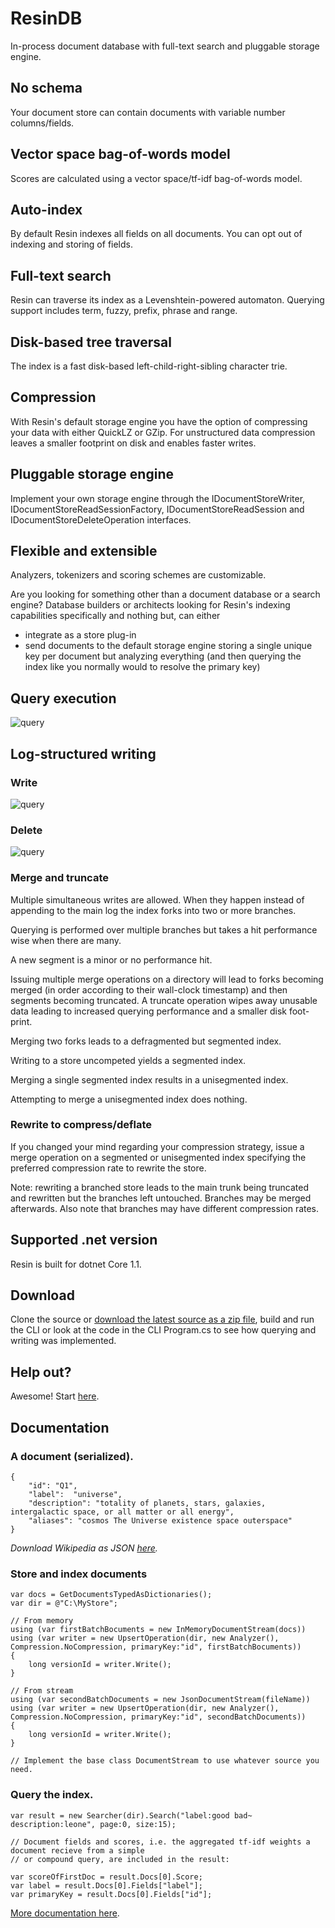 # ResinDB
In-process document database with full-text search and pluggable storage engine.

## No schema
Your document store can contain documents with variable number columns/fields. 

## Vector space bag-of-words model
Scores are calculated using a vector space/tf-idf bag-of-words model.

## Auto-index
By default Resin indexes all fields on all documents. You can opt out of indexing and storing of fields.

## Full-text search
Resin can traverse its index as a Levenshtein-powered automaton. Querying support includes term, fuzzy, prefix, phrase and range. 

## Disk-based tree traversal
The index is a fast disk-based left-child-right-sibling character trie.

## Compression
With Resin's default storage engine you have the option of compressing your data with either QuickLZ or GZip. For unstructured data compression leaves a smaller footprint on disk and enables faster writes.

## Pluggable storage engine
Implement your own storage engine through the IDocumentStoreWriter, IDocumentStoreReadSessionFactory, IDocumentStoreReadSession and IDocumentStoreDeleteOperation interfaces.

## Flexible and extensible
Analyzers, tokenizers and scoring schemes are customizable.

Are you looking for something other than a document database or a search engine? Database builders or architects looking for Resin's indexing capabilities specifically and nothing but, can either 
- integrate as a store plug-in
- send documents to the default storage engine storing a single unique key per document but analyzing everything (and then querying the index like you normally would to resolve the primary key)

## Query execution
  
![query](/docs/query.png)

## Log-structured writing

### Write
  
![query](/docs/write.png)

### Delete
  
![query](/docs/delete.png)

### Merge and truncate
Multiple simultaneous writes are allowed. When they happen instead of appending to the main log the index forks into two or more branches. 

Querying is performed over multiple branches but takes a hit performance wise when there are many.

A new segment is a minor or no performance hit.

Issuing multiple merge operations on a directory will lead to forks becoming merged (in order according to their wall-clock timestamp) and then segments becoming truncated. A truncate operation wipes away unusable data leading to increased querying performance and a smaller disk foot-print.

Merging two forks leads to a defragmented but segmented index.

Writing to a store uncompeted yields a segmented index.

Merging a single segmented index results in a unisegmented index.

Attempting to merge a unisegmented index does nothing.

### Rewrite to compress/deflate
If you changed your mind regarding your compression strategy, issue a merge operation on a segmented or unisegmented index specifying the preferred compression rate to rewrite the store.

Note: rewriting a branched store leads to the main trunk being truncated and rewritten but the branches left untouched. Branches may be merged afterwards. Also note that branches may have different compression rates. 

## Supported .net version
Resin is built for dotnet Core 1.1.

## Download
Clone the source or [download the latest source as a zip file](https://github.com/kreeben/resin/archive/master.zip), build and run the CLI or look at the code in the CLI Program.cs to see how querying and writing was implemented.

## Help out?
Awesome! Start [here](https://github.com/kreeben/resin/issues).

## Documentation
### A document (serialized).

	{
		"id": "Q1",
		"label":  "universe",
		"description": "totality of planets, stars, galaxies, intergalactic space, or all matter or all energy",
		"aliases": "cosmos The Universe existence space outerspace"
	}

_Download Wikipedia as JSON [here](https://dumps.wikimedia.org/wikidatawiki/entities/)._

### Store and index documents

	var docs = GetDocumentsTypedAsDictionaries();
	var dir = @"C:\MyStore";
	
	// From memory
	using (var firstBatchBocuments = new InMemoryDocumentStream(docs))
	using (var writer = new UpsertOperation(dir, new Analyzer(), Compression.NoCompression, primaryKey:"id", firstBatchBocuments))
	{
		long versionId = writer.Write();
	}
	
	// From stream
	using (var secondBatchDocuments = new JsonDocumentStream(fileName))
	using (var writer = new UpsertOperation(dir, new Analyzer(), Compression.NoCompression, primaryKey:"id", secondBatchDocuments))
	{
		long versionId = writer.Write();
	}

	// Implement the base class DocumentStream to use whatever source you need.

### Query the index.
<a name="inproc" id="inproc"></a>

	var result = new Searcher(dir).Search("label:good bad~ description:leone", page:0, size:15);

	// Document fields and scores, i.e. the aggregated tf-idf weights a document recieve from a simple 
	// or compound query, are included in the result:

	var scoreOfFirstDoc = result.Docs[0].Score;
	var label = result.Docs[0].Fields["label"];
	var primaryKey = result.Docs[0].Fields["id"];

[More documentation here](https://github.com/kreeben/resin/wiki). 
